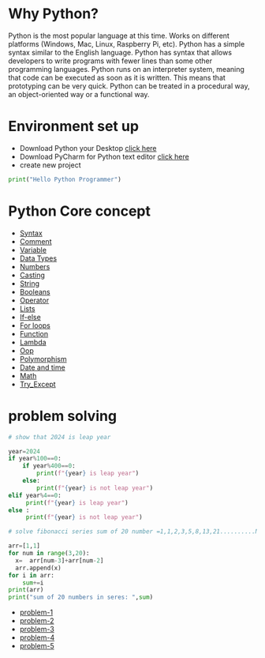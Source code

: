 
# Why Python?
Python is the most popular language at this time. Works on different platforms (Windows, Mac, Linux, Raspberry Pi, etc).
Python has a simple syntax similar to the English language.
Python has syntax that allows developers to write programs with fewer lines than some other programming languages.
Python runs on an interpreter system, meaning that code can be executed as soon as it is written. This means that prototyping can be very quick.
Python can be treated in a procedural way, an object-oriented way or a functional way.

# Environment set up 

- Download Python your Desktop  [click here](https://www.python.org/downloads/)
- Download PyCharm for Python text editor [click here](https://www.jetbrains.com/pycharm/download/?section=windows)
- create new project

```python
print("Hello Python Programmer")
```

# Python Core concept 

- [Syntax](pythonProject/main.py)
- [Comment](pythonProject/main.py)
- [Variable](pythonProject/main.py)
- [Data Types](pythonProject/dataTypes.py)
- [Numbers](pythonProject/number.py)
- [Casting](pythonProject/modifyString.py)
- [String](pythonProject/StringMathod.py)
- [Booleans](pythonProject/dataTypes.py)
- [Operator](pythonProject/oprator.py)
- [Lists](pythonProject/List.py)
- [If-else](pythonProject/IfElse.py)
- [For loops](pythonProject/For_loop.py)
- [Function](pythonProject/Function.py)
- [Lambda](pythonProject/Lamda.py)
- [Oop](pythonProject/Oop.py)
- [Polymorphism](pythonProject/Polymorphism.py)
- [Date and time](pythonProject/Dates.py)
- [Math](pythonProject/Math.py)
- [Try_Except](pythonProject/try_catch.py)

# problem solving 
```python
# show that 2024 is leap year 

year=2024
if year%100==0:
    if year%400==0:
        print(f"{year} is leap year")
    else:
        print(f"{year} is not leap year")
elif year%4==0:
     print(f"{year} is leap year")
else :
     print(f"{year} is not leap year")
```


```python
# solve fibonacci series sum of 20 number =1,1,2,3,5,8,13,21..........N

arr=[1,1]
for num in range(3,20):
  x=  arr[num-3]+arr[num-2]
  arr.append(x)
for i in arr:
    sum+=i
print(arr)
print("sum of 20 numbers in seres: ",sum)
```
- [problem-1](pythonProject/Problem1.py) 
- [problem-2](pythonProject/Problem1.py)
- [problem-3](pythonProject/Problem1.py)
- [problem-4](pythonProject/Problem1.py)
- [problem-5](pythonProject/Problem1.py)


